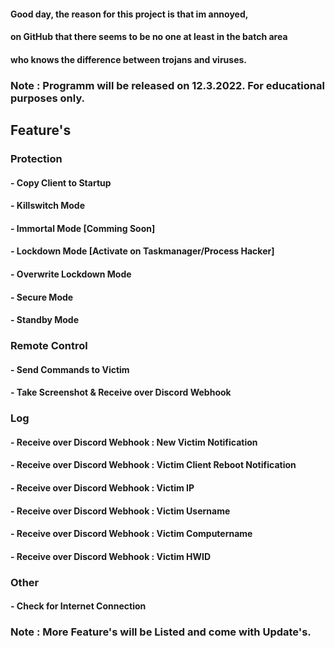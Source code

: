 #### Good day, the reason for this project is that im annoyed,
#### on GitHub that there seems to be no one at least in the batch area
#### who knows the difference between trojans and viruses.

### Note : Programm will be released on 12.3.2022. For educational purposes only.



## Feature's

### Protection
#### 	- Copy Client to Startup
#### 	- Killswitch Mode
#### 	- Immortal Mode [Comming Soon]
#### 	- Lockdown Mode [Activate on Taskmanager/Process Hacker]
#### 	- Overwrite Lockdown Mode
#### 	- Secure Mode
####	- Standby Mode

### Remote Control 
#### 	- Send Commands to Victim
#### 	- Take Screenshot & Receive over Discord Webhook

### Log
#### 	- Receive over Discord Webhook : New Victim Notification
#### 	- Receive over Discord Webhook : Victim Client Reboot Notification
#### 	- Receive over Discord Webhook : Victim IP
#### 	- Receive over Discord Webhook : Victim Username
#### 	- Receive over Discord Webhook : Victim Computername
#### 	- Receive over Discord Webhook : Victim HWID

### Other
#### 	- Check for Internet Connection

### Note : More Feature's will be Listed and come with Update's.